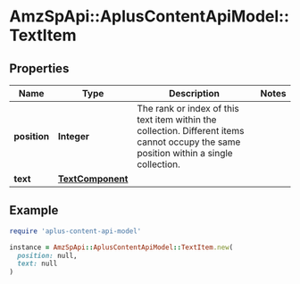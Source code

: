 # AmzSpApi::AplusContentApiModel::TextItem

## Properties

| Name | Type | Description | Notes |
| ---- | ---- | ----------- | ----- |
| **position** | **Integer** | The rank or index of this text item within the collection. Different items cannot occupy the same position within a single collection. |  |
| **text** | [**TextComponent**](TextComponent.md) |  |  |

## Example

```ruby
require 'aplus-content-api-model'

instance = AmzSpApi::AplusContentApiModel::TextItem.new(
  position: null,
  text: null
)
```

